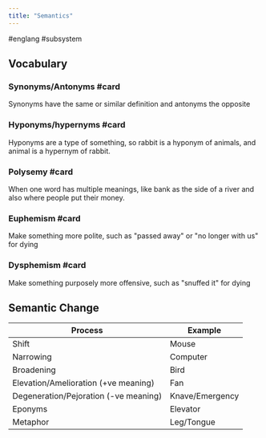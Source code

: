 ```yaml
---
title: "Semantics"
---
```

#englang #subsystem 
## Vocabulary
### Synonyms/Antonyms #card
Synonyms have the same or similar definition and antonyms the opposite

### Hyponyms/hypernyms #card
Hyponyms are a type of something, so rabbit is a hyponym of animals, and animal is a hypernym of rabbit.

### Polysemy #card
When one word has multiple meanings, like bank as the side of a river and also where people put their money.

### Euphemism #card 
Make something more polite, such as "passed away" or "no longer with us" for dying

### Dysphemism #card 
Make something purposely more offensive, such as "snuffed it" for dying

## Semantic Change
| Process                    | Example         |
| -------------------------- | --------------- |
| Shift                      | Mouse           |
| Narrowing                  | Computer        |
| Broadening                 | Bird            |
| Elevation/Amelioration (+ve meaning)    | Fan             |
| Degeneration/Pejoration (-ve meaning) | Knave/Emergency |
| Eponyms                    | Elevator        |
| Metaphor                   | Leg/Tongue      |


